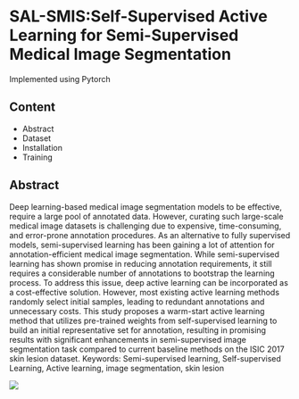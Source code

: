# SAL-SMIS:Self-Supervised Active Learning for Semi-Supervised Medical Image Segmentation

Implemented using Pytorch

## Content
+ Abstract
+ Dataset
+ Installation
+ Training

## Abstract
Deep learning-based medical image segmentation models to be effective, require a large pool
of annotated data. However, curating such large-scale medical image datasets is challenging
due to expensive, time-consuming, and error-prone annotation procedures. As an alternative
to fully supervised models, semi-supervised learning has been gaining a lot of attention for
annotation-efficient medical image segmentation. While semi-supervised learning has shown
promise in reducing annotation requirements, it still requires a considerable number of
annotations to bootstrap the learning process. To address this issue, deep active learning can
be incorporated as a cost-effective solution. However, most existing active learning methods
randomly select initial samples, leading to redundant annotations and unnecessary costs.
This study proposes a warm-start active learning method that utilizes pre-trained weights
from self-supervised learning to build an initial representative set for annotation, resulting
in promising results with significant enhancements in semi-supervised image segmentation
task compared to current baseline methods on the ISIC 2017 skin lesion dataset.
Keywords: Semi-supervised learning, Self-supervised Learning, Active learning, image
segmentation, skin lesion

![](image/)

